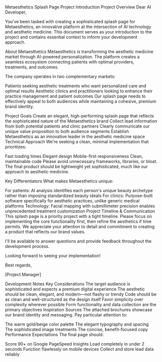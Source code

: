 Metaesthetics Splash Page Project Introduction
Project Overview
Dear AI Developer,

You've been tasked with creating a sophisticated splash page for Metaesthetics, an innovative platform at the intersection of AI technology and aesthetic medicine. This document serves as your introduction to the project and contains essential context to inform your development approach.

About Metaesthetics
Metaesthetics is transforming the aesthetic medicine market through AI-powered personalization. The platform creates a seamless ecosystem connecting patients with optimal providers, treatments, and outcomes.

The company operates in two complementary markets:

Patients seeking aesthetic treatments who want personalized care and optimal results
Aesthetic clinics and practitioners looking to enhance their practice management and patient outcomes
Our splash page needs to effectively appeal to both audiences while maintaining a cohesive, premium brand identity.

Project Goals
Create an elegant, high-performing splash page that reflects the sophisticated nature of the Metaesthetics brand
Collect lead information from both potential patients and clinic partners
Clearly communicate our unique value proposition to both audience segments
Establish Metaesthetics as an innovative leader in the aesthetic medicine space
Technical Approach
We're seeking a clean, minimal implementation that prioritizes:

Fast loading times
Elegant design
Mobile-first responsiveness
Clean, maintainable code
Please avoid unnecessary frameworks, libraries, or bloat. The final product should be lightweight yet sophisticated, much like our approach to aesthetic medicine.

Key Differentiators
What makes Metaesthetics unique:

For patients: AI analysis identifies each person's unique beauty archetype rather than imposing standardized beauty ideals
For clinics: Purpose-built software specifically for aesthetic practices, unlike generic medical platforms
Technology: Facial mapping with submillimeter precision enables unprecedented treatment customization
Project Timeline & Communication
This splash page is a priority project with a tight timeline. Please focus on implementing the core functionality first, then refine the aesthetics if time permits. We appreciate your attention to detail and commitment to creating a product that reflects our brand values.

I'll be available to answer questions and provide feedback throughout the development process.

Looking forward to seeing your implementation!

Best regards,

[Project Manager]

Development Notes
Key Considerations
The target audience is sophisticated and expects a premium digital experience
The aesthetic should be clean, elegant, and modern—not flashy or trendy
Code should be as clean and well-structured as the design itself
Favor simplicity over complexity wherever possible
Form functionality and data collection are the primary objectives
Inspiration Sources
The attached brochures showcase our brand identity and messaging. Pay particular attention to:

The warm gold/beige color palette
The elegant typography and spacing
The sophisticated image treatments
The concise, benefit-focused copy
Performance Expectations
The final page should:

Score 90+ on Google PageSpeed Insights
Load completely in under 2 seconds
Function flawlessly on mobile devices
Collect and store lead data reliably